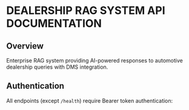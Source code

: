 # DEALERSHIP RAG SYSTEM API DOCUMENTATION

## Overview
Enterprise RAG system providing AI-powered responses to automotive dealership queries with DMS integration.

## Authentication
All endpoints (except `/health`) require Bearer token authentication: